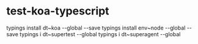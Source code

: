 # test-koa-typescript

typings install dt~koa --global --save
typings install env~node --global --save
typings i dt~supertest --global
typings i dt~superagent --global